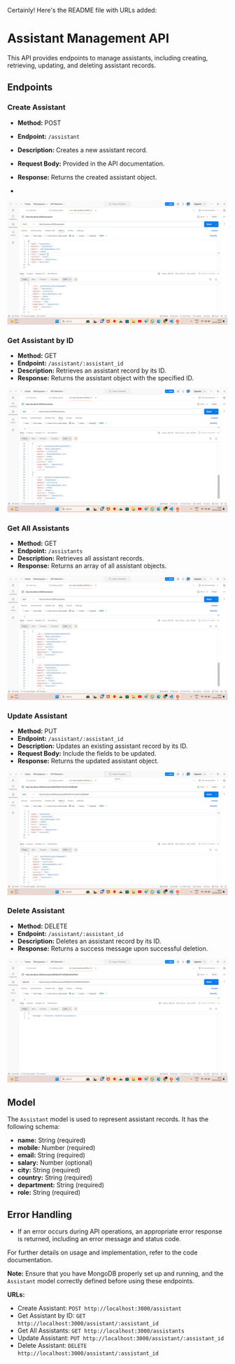 Certainly! Here's the README file with URLs added:

# Assistant Management API

This API provides endpoints to manage assistants, including creating, retrieving, updating, and deleting assistant records.

## Endpoints

### Create Assistant
- **Method:** POST
- **Endpoint:** `/assistant`
- **Description:** Creates a new assistant record.
- **Request Body:** Provided in the API documentation.
- **Response:** Returns the created assistant object.

- 
![Project Screenshot](maaz_backend/src/assets/POST.png)



### Get Assistant by ID
- **Method:** GET
- **Endpoint:** `/assistant/:assistant_id`
- **Description:** Retrieves an assistant record by its ID.
- **Response:** Returns the assistant object with the specified ID.

  
![Project Screenshot](maaz_backend/src/assets/GET.png)

### Get All Assistants
- **Method:** GET
- **Endpoint:** `/assistants`
- **Description:** Retrieves all assistant records.
- **Response:** Returns an array of all assistant objects.

![Project Screenshot](maaz_backend/src/assets/GET.png)

### Update Assistant
- **Method:** PUT
- **Endpoint:** `/assistant/:assistant_id`
- **Description:** Updates an existing assistant record by its ID.
- **Request Body:** Include the fields to be updated.
- **Response:** Returns the updated assistant object.

![Project Screenshot](maaz_backend/src/assets/PUT.png)

### Delete Assistant
- **Method:** DELETE
- **Endpoint:** `/assistant/:assistant_id`
- **Description:** Deletes an assistant record by its ID.
- **Response:** Returns a success message upon successful deletion.

![Project Screenshot](maaz_backend/src/assets/DELETE.png)


## Model
The `Assistant` model is used to represent assistant records. It has the following schema:
- **name:** String (required)
- **mobile:** Number (required)
- **email:** String (required)
- **salary:** Number (optional)
- **city:** String (required)
- **country:** String (required)
- **department:** String (required)
- **role:** String (required)

## Error Handling
- If an error occurs during API operations, an appropriate error response is returned, including an error message and status code.

For further details on usage and implementation, refer to the code documentation.

**Note:** Ensure that you have MongoDB properly set up and running, and the `Assistant` model correctly defined before using these endpoints.

**URLs:**
- Create Assistant: `POST http://localhost:3000/assistant`
- Get Assistant by ID: `GET http://localhost:3000/assistant/:assistant_id`
- Get All Assistants: `GET http://localhost:3000/assistants`
- Update Assistant: `PUT http://localhost:3000/assistant/:assistant_id`
- Delete Assistant: `DELETE http://localhost:3000/assistant/:assistant_id`
